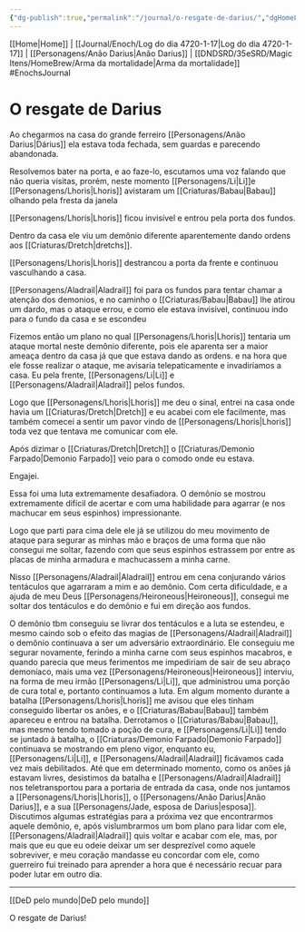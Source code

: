 ```yaml
---
{"dg-publish":true,"permalink":"/journal/o-resgate-de-darius/","dgHomeLink":true,"dgPassFrontmatter":false}
---
```


[[Home|Home]] | [[Journal/Enoch/Log do dia 4720-1-17|Log do dia 4720-1-17]] | [[Personagens/Anão Darius|Anão Darius]] | [[DNDSRD/35eSRD/Magic Itens/HomeBrew/Arma da mortalidade|Arma da mortalidade]] 
#EnochsJournal 

# O resgate de Darius
Ao chegarmos na casa do grande ferreiro [[Personagens/Anão Darius|Dárius]] ela estava toda fechada, sem guardas e parecendo abandonada.

Resolvemos bater na porta, e ao faze-lo, escutamos uma voz falando que não queria visitas, prorém, neste momento [[Personagens/Li|Li]]e [[Personagens/Lhoris|Lhoris]] avistaram um [[Criaturas/Babau|Babau]] olhando pela fresta da janela

[[Personagens/Lhoris|Lhoris]] ficou invisível e entrou pela porta dos fundos.

Dentro da casa ele viu um demônio diferente aparentemente dando ordens aos [[Criaturas/Dretch|dretchs]].

[[Personagens/Lhoris|Lhoris]] destrancou a porta da frente e continuou vasculhando a casa.

[[Personagens/Aladrail|Aladrail]] foi para os fundos para tentar chamar a atenção dos demonios, e no caminho o [[Criaturas/Babau|Babau]] lhe atirou um dardo, mas o ataque errou, e como ele estava invisivel, continuou indo para o fundo da casa e se escondeu

Fizemos então um plano no qual [[Personagens/Lhoris|Lhoris]] tentaria um ataque mortal neste demônio diferente, pois ele aparenta ser a maior ameaça dentro da casa já que que estava dando as ordens. e na hora que ele fosse realizar o ataque, me avisaria telepaticamente e invadiríamos a casa. Eu pela frente, [[Personagens/Li|Li]] e [[Personagens/Aladrail|Aladrail]] pelos fundos.

Logo que [[Personagens/Lhoris|Lhoris]] me deu o sinal, entrei na casa onde havia um [[Criaturas/Dretch|Dretch]] e eu acabei com ele facilmente, mas também comecei a sentir um pavor vindo de [[Personagens/Lhoris|Lhoris]] toda vez que tentava me comunicar com ele.

Após dizimar o [[Criaturas/Dretch|Dretch]] o [[Criaturas/Demonio Farpado|Demonio Farpado]] veio para o comodo onde eu estava. 

Engajei. 

Essa foi uma luta extremamente desafiadora. O demônio se mostrou extremamente difícil de acertar e com uma habilidade para agarrar (e nos machucar em seus espinhos) impressionante.

Logo que parti para cima dele ele já se utilizou do meu movimento de ataque para segurar as minhas mão e braços de uma forma que não consegui me soltar, fazendo com que seus espinhos estrassem por entre as placas de minha armadura e machucassem a minha carne.

Nisso [[Personagens/Aladrail|Aladrail]] entrou em cena conjurando vários tentáculos que agarraram a mim e ao demônio. Com certa dificuldade, e a ajuda de meu Deus [[Personagens/Heironeous|Heironeous]], consegui me soltar dos tentáculos e do demônio e fui em direção aos fundos.

O demônio tbm conseguiu se livrar dos tentáculos e a luta se estendeu, e mesmo caindo sob o efeito das magias de [[Personagens/Aladrail|Aladrail]] o demônio continuava a ser um adversário extraordinário. Ele conseguiu me segurar novamente, ferindo a minha carne com seus espinhos macabros, e quando parecia que meus ferimentos me impediriam de sair de seu abraço demoníaco, mais uma vez [[Personagens/Heironeous|Heironeous]] interviu, na forma de meu irmão [[Personagens/Li|Li]], que administrou uma porção de cura total e, portanto continuamos a luta.
Em algum momento durante a batalha [[Personagens/Lhoris|Lhoris]] me avisou que eles tinham conseguido libertar os anões, e o [[Criaturas/Babau|Babau]] também apareceu e entrou na batalha.
Derrotamos o [[Criaturas/Babau|Babau]], mas mesmo tendo tomado a poção de cura, e [[Personagens/Li|Li]] tendo se juntado à batalha, o [[Criaturas/Demonio Farpado|Demonio Farpado]] continuava se mostrando em pleno vigor, enquanto eu, [[Personagens/Li|Li]], e [[Personagens/Aladrail|Aladrail]] ficávamos cada vez mais debilitados. Até que em determinado momento, como os anões já estavam livres, desistimos da batalha e [[Personagens/Aladrail|Aladrail]] nos teletransportou para a portaria de entrada da casa, onde nos juntamos a [[Personagens/Lhoris|Lhoris]], o [[Personagens/Anão Darius|Anão Darius]], e a sua [[Personagens/Jade, esposa de Darius|esposa]].
Discutimos algumas estratégias para a próxima vez que encontrarmos aquele demônio, e,  após vislumbrarmos um bom plano para lidar com ele, [[Personagens/Aladrail|Aladrail]] quis voltar e acabar com ele, mas, por mais que eu que eu odeie deixar um ser desprezível como aquele sobreviver, e meu coração mandasse eu concordar com ele, como guerreiro fui treinado para aprender a hora que é necessário recuar para poder lutar em outro dia.

---
[[DeD pelo mundo|DeD pelo mundo]] 

<span 
	  class='ob-timelines' 
	  data-date='4720-01-17-02' 
	  data-title='O resgate de Darius' 
	  data-class='orange'> 
	O resgate de Darius!
</span>